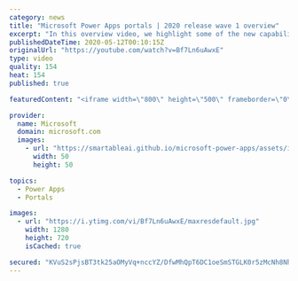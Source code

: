 ```yaml
---
category: news
title: "Microsoft Power Apps portals | 2020 release wave 1 overview"
excerpt: "In this overview video, we highlight some of the new capabilities included in the latest update to Microsoft Power Apps portals.     Here are the capabilities covered:   •    Power BI integration, so you can quickly add Power BI reports, tables, and dashboards to your portals without coding.  •    Themes"
publishedDateTime: 2020-05-12T00:10:15Z
originalUrl: "https://youtube.com/watch?v=Bf7Ln6uAwxE"
type: video
quality: 154
heat: 154
published: true

featuredContent: "<iframe width=\"800\" height=\"500\" frameborder=\"0\" src=\"https://www.youtube.com/embed/Bf7Ln6uAwxE\" allow=\"accelerometer; autoplay; encrypted-media; gyroscope; picture-in-picture\" allowfullscreen></iframe>"

provider:
  name: Microsoft
  domain: microsoft.com
  images:
    - url: "https://smartableai.github.io/microsoft-power-apps/assets/images/organizations/microsoft.com-50x50.jpg"
      width: 50
      height: 50

topics:
  - Power Apps
  - Portals

images:
  - url: "https://i.ytimg.com/vi/Bf7Ln6uAwxE/maxresdefault.jpg"
    width: 1280
    height: 720
    isCached: true

secured: "KVuS2sPjsBT3tk25aOMyVq+nccYZ/DfwMhQpT6DC1oeSmSTGLK0r5zMcNh8NhOW6CCAlY/xRNe6ul2nCKkRxZbHgVhrzbSkY1s6an4D/VBWwIaqnqSoRe5ToH5EB11/Y8zJdMc1uXa0a4vhhDl/NtZz7a+bRZyGacCxc9/3fl9h8WM0X8x6eLyBXKRsomeXlA7uXKZqMxIidbzgyyFm8e9kHol84jvC2Zgsjxj338zE/FtZrjnXrOLsLNJQ4VEPTmibRrP7GnbAF9tf2XzU6pgmXAyfvG9qLETmm3fxFK9RKv7R83UqOt/+D2kvT97Grid5STSMwCMWwCPARkt+Sd4nKPTO26ea28IASIq2pAz11t2VJ1CgRhOjPN527pWVPVZb9cuo4JZYZ3f9i2m4Q75rcqXLuDkRKlgV7E/pvaS3wuE4YC8zjxv3i9HpubdwI;JsTbqsZ8KHroYmb9Alra6g=="
---
```


